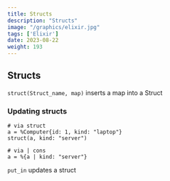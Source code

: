 ```yaml
---
title: Structs
description: "Structs" 
image: "/graphics/elixir.jpg"
tags: ['Elixir']
date: 2023-08-22
weight: 193
---
```




## Structs

<!-- ```
u = %User{email: "a@a.com", account: %Account{type: "general"}}
``` -->

`struct(Struct_name, map)` inserts a map into a Struct


### Updating structs

```
# via struct
a = %Computer{id: 1, kind: "laptop"}
struct(a, kind: "server")

# via | cons
a = %{a | kind: "server"}
```


`put_in` updates a struct 


